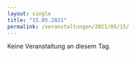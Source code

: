```yaml
---
layout: single
title: "15.05.2021"
permalink: /veranstaltungen/2021/05/15/
---
```


Keine Veranstaltung an diesem Tag.
